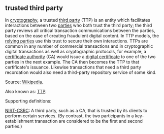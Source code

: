## trusted third party

<p class="c8"><span>In </span><span class="c2"><a class="c3" href="#h.jhvr6rbo5z3q">cryptography</a></span><span>, a trusted </span><span class="c2"><a class="c3" href="#h.zu2vj8151tr">third party</a></span><span>&nbsp;(TTP) is an entity which facilitates interactions between two </span><span class="c2"><a class="c3" href="#h.cn6bno48fomj">parties</a></span><span>&nbsp;who both trust the </span><span>third party</span><span>; the </span><span>third party</span><span>&nbsp;reviews all critical transaction communications between the parties, based on the ease of creating fraudulent digital content. In TTP models, the </span><span class="c2"><a class="c3" href="#h.61sr3qnr1eci">relying parties</a></span><span>&nbsp;use this trust to secure their own interactions. TTPs are common in any number of commercial transactions and in cryptographic digital transactions as well as cryptographic protocols, for example, a </span><span class="c2"><a class="c3" href="#h.dm6pt5kg2uim">certificate authority</a></span><span>&nbsp;(CA) would issue a </span><span class="c2"><a class="c3" href="#h.vpsiiv68xxwc">digital certificate</a></span><span class="c0">&nbsp;to one of the two parties in the next example. The CA then becomes the TTP to that certificate's issuance. Likewise transactions that need a third party recordation would also need a third-party repository service of some kind.</span></p><p class="c8"><span>Source: </span><span class="c2"><a class="c3" href="https://www.google.com/url?q=https://en.wikipedia.org/wiki/Trusted_third_party&amp;sa=D&amp;source=editors&amp;ust=1706779842900579&amp;usg=AOvVaw22cQL1DXHCUSbdMeQ0Ql7y">Wikipedia</a></span><span class="c0">.</span></p><p class="c8"><span>Also known as: </span><span class="c2"><a class="c3" href="#h.v0r7skqmr47v">TTP</a></span><span class="c0">.</span></p><p class="c8"><span class="c0">Supporting definitions:</span></p><p class="c8"><span class="c2"><a class="c3" href="https://www.google.com/url?q=https://csrc.nist.gov/glossary/term/trusted_third_party&amp;sa=D&amp;source=editors&amp;ust=1706779842900986&amp;usg=AOvVaw2sc_0T93k1mLLX-NQHk0XC">NIST-CSRC</a></span><span>: A third party, such as a CA, that is trusted by its clients to perform certain services. (By contrast, the two participants in a key-establishment transaction are considered to be the first and second parties.)</span></p>

